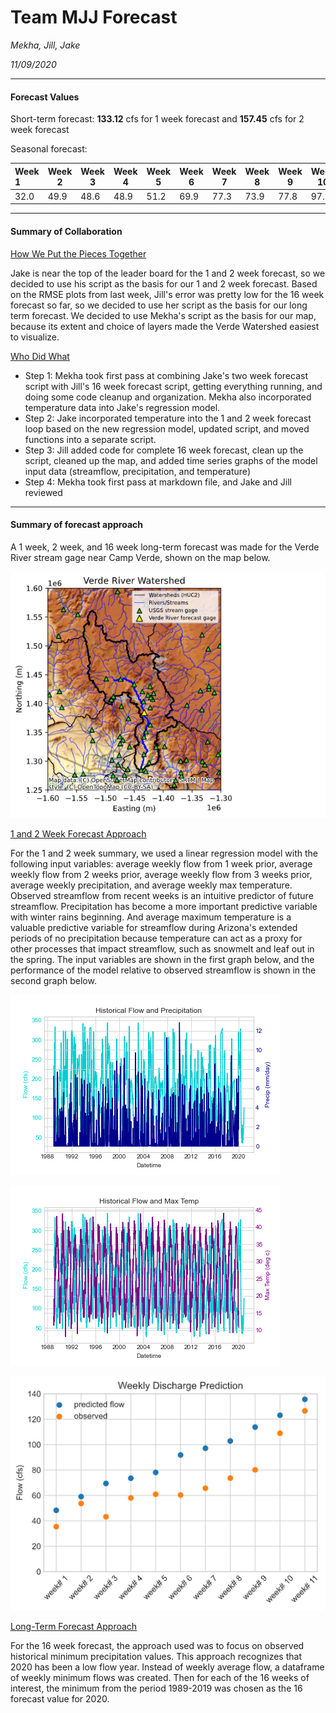 # Team MJJ Forecast
*Mekha, Jill, Jake*

*11/09/2020*

---------
#### Forecast Values

Short-term forecast: **133.12** cfs for 1 week forecast and **157.45** cfs for 2 week forecast

Seasonal forecast:

|Week 1|Week 2|Week 3|Week 4|Week 5|Week 6|Week 7|Week 8|Week 9|Week 10|Week 11|Week 12|Week 13|Week 14|Week 15|Week 16|
|:---- | ---- | ---- | ---- | ---- | ---- | ---- | ---- | ---- | ----- | ----- | ----- | ----- | ----- | ----- | ----- |
|  32.0|  49.9|  48.6|  48.9|  51.2|  69.9|  77.3|  73.9|  77.8|   97.1|  121.0|  129.0|  135.0|  145.0|  154.0|  166.0|

---------
#### Summary of Collaboration

<ins>How We Put the Pieces Together</ins>

Jake is near the top of the leader board for the 1 and 2 week forecast, so we decided to use his script as the basis for our 1 and 2 week forecast. Based on the RMSE plots from last week, Jill's error was pretty low for the 16 week forecast so far, so we decided to use her script as the basis for our long term forecast. We decided to use Mekha's script as the basis for our map, because its extent and choice of layers made the Verde Watershed easiest to visualize.

<ins>Who Did What</ins>
* Step 1: Mekha took first pass at combining Jake's two week forecast script with Jill's 16 week forecast script, getting everything running, and doing some code cleanup and organization. Mekha also incorporated temperature data into Jake's regression model.
* Step 2: Jake incorporated temperature into the 1 and 2 week forecast loop based on the new regression model, updated script, and moved functions into a separate script.
* Step 3: Jill added code for complete 16 week forecast, clean up the script, cleaned up the map, and added time series graphs of the model input data (streamflow, precipitation, and temperature)
* Step 4: Mekha took first pass at markdown file, and Jake and Jill reviewed

---------
#### Summary of forecast approach

A 1 week, 2 week, and 16 week long-term forecast was made for the Verde River stream gage near Camp Verde, shown on the map below.

![](assets/README-1edfa046.png)  

<ins>1 and 2 Week Forecast Approach</ins>

For the 1 and 2 week summary, we used a linear regression model with the following input variables: average weekly flow from 1 week prior, average weekly flow from 2 weeks prior, average weekly flow from 3 weeks prior, average weekly precipitation, and average weekly max temperature. Observed streamflow from recent weeks is an intuitive predictor of future streamflow. Precipitation has become a more important predictive variable with winter rains beginning. And average maximum temperature is a valuable predictive variable for streamflow during Arizona's extended periods of no precipitation because temperature can act as a proxy for other processes that impact streamflow, such as snowmelt and leaf out in the spring. The input variables are shown in the first graph below, and the performance of the model relative to observed streamflow is shown in the second graph below.

![](assets/README-51653b5a.png)  

![](assets/README-190d6c48.png)

![](assets/README-1a135616.png)

<ins>Long-Term Forecast Approach</ins>

For the 16 week forecast, the approach used was to focus on observed historical minimum precipitation values. This approach recognizes that 2020 has been a low flow year. Instead of weekly average flow, a dataframe of weekly minimum flows was created. Then for each of the 16 weeks of interest, the minimum from the period 1989-2019 was chosen as the 16 forecast value for 2020.

